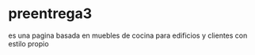 # preentrega3
es una pagina basada en muebles de cocina para edificios y clientes
con estilo propio 
